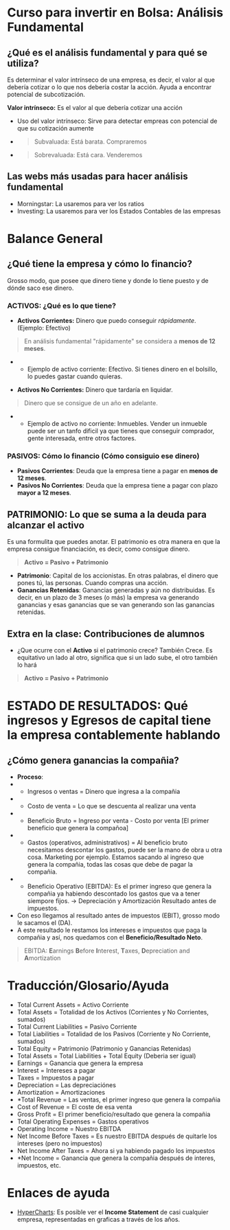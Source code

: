 # Curso para invertir en Bolsa: Análisis Fundamental

## ¿Qué es el análisis fundamental y para qué se utiliza? 

Es determinar el valor intrínseco de una empresa, es decir, el valor al que debería cotizar o lo que nos debería costar la acción.
Ayuda a encontrar potencial de subcotización.

**Valor intrínseco:** Es el valor al que debería cotizar una acción 

- Uso del valor intrínseco: Sirve para detectar empreas con potencial de que su cotización aumente
- > Subvaluada: Está barata. Compraremos
- > Sobrevaluada: Está cara. Venderemos

## Las webs más usadas para hacer análisis fundamental 

- Morningstar: La usaremos para ver los ratios
- Investing: La usaremos para ver los Estados Contables de las empresas 

# Balance General 

## ¿Qué tiene la empresa y cómo lo financio? 
Grosso modo, que posee que dinero tiene y donde lo tiene puesto y de dónde saco ese dinero. 

### **ACTIVOS:** ¿Qué es lo que tiene?

- **Activos Corrientes:** Dinero que puedo conseguir *rápidamente*. (Ejemplo: Efectivo)
> En análisis fundamental "rápidamente" se considera a **menos de 12 meses**. 
- - Ejemplo de activo corriente: Efectivo. Si tienes dinero en el bolsillo, lo puedes gastar cuando quieras. 

- **Activos No Corrientes:** Dinero que tardaría en liquidar. 
> Dinero que se consigue de un año en adelante. 
- -  Ejemplo de activo no corriente: Inmuebles. Vender un inmueble puede ser un tanfo dificil ya que 
tienes que conseguir comprador, gente interesada, entre otros factores. 

### **PASIVOS:** Cómo lo financio (Cómo consiguio ese dinero)

- **Pasivos Corrientes**: Deuda que la empresa tiene a pagar en **menos de 12 meses**.
- **Pasivos No Corrientes**: Deuda que la empresa tiene a pagar con plazo **mayor a 12 meses**.

## **PATRIMONIO:** Lo que se suma a la deuda para alcanzar el activo 
Es una formulita que puedes anotar. El patrimonio es otra manera en que la empresa consigue 
financiación, es decir, como consigue dinero. 

> **Activo = Pasivo + Patrimonio**

- **Patrimonio**: Capital de los accionistas. En otras palabras, el dinero que pones tú, las personas. Cuando compras
 una acción.
- **Ganancias Retenidas**: Ganancias generadas y aún no distribuidas. Es decir, en un plazo de 3 meses (o más) la empresa
va generando ganancias y esas ganancias que se van generando son las ganancias retenidas.

## Extra en la clase: Contribuciones de alumnos

- ¿Que ocurre con el **Activo** si el patrimonio crece?
También Crece. Es equitativo un lado al otro, significa que si un lado sube, el otro también lo hará
> **Activo = Pasivo + Patrimonio**

# ESTADO DE RESULTADOS: Qué ingresos y Egresos de capital tiene la empresa contablemente hablando 

## ¿Cómo genera ganancias la compañia?

- **Proceso**: 
- - Ingresos o ventas = Dinero que ingresa a la compañia
- - Costo de venta = Lo que se descuenta al realizar una venta
- - Beneficio Bruto = Ingreso por venta - Costo por venta [El primer beneficio que genera la compañoa]
- - Gastos (operativos, administrativos) = Al beneficio bruto necesitamos descontar los gastos, puede ser la mano de obra
 u otra cosa. Marketing por ejemplo. Estamos sacando al ingreso que genera la compañia, todas las cosas que debe de 
 pagar la compañia. 
- - Beneficio Operativo (EBITDA): Es el primer ingreso que genera la compañia ya habiendo descontado los gastos que va a 
tener siempore fijos. -> Depreciación y Amortización Resultado antes de impuestos.
- Con eso llegamos al resultado antes de impuestos (EBIT), grosso modo le sacamos el (DA).
- A este resultado le restamos los intereses e impuestos que paga la compañia y así, nos quedamos con
el **Beneficio/Resultado Neto**.


> EBITDA: **E**arnings **B**efore **I**nterest, **T**axes, **D**epreciation and **A**mortization
# Traducción/Glosario/Ayuda

- Total Current Assets = Activo Corriente
- Total Assets = Totalidad de los Activos (Corrientes y No Corrientes, sumados)
- Total Current Liabilities = Pasivo Corriente
- Total Liabilities = Totalidad de los Pasivos (Corriente y No Corriente, sumados)
- Total Equity = Patrimonio (Patrimonio y Ganancias Retenidas)
- Total Assets = Total Liabilities + Total Equity (Deberia ser igual)
- Earnings = Ganancia que genera la empresa 
- Interest = Intereses a pagar
- Taxes = Impuestos a pagar 
- Depreciation = Las depreciaciónes 
- Amortization = Amortizaciones 
- *Total Revenue = Las ventas, el primer ingreso que genera la compañia 
- Cost of Revenue = El coste de esa venta 
- Gross Profit = El primer beneficio/resultado que genera la compañia
- Total Operating Expenses = Gastos operativos
- Operating Income = Nuestro EBITDA
- Net Income Before Taxes = Es nuestro EBITDA después de quitarle los intereses (pero no impuestos)
- Net Income After Taxes = Ahora si ya habiendo pagado los impuestos 
- *Net Income = Ganancia que genera la compañia después de interes, impuestos, etc. 

# Enlaces de ayuda
- [HyperCharts](https://hypercharts.co/): Es posible ver el **Income Statement** de casi cualquier empresa, 
representadas en graficas a través de los años. 
